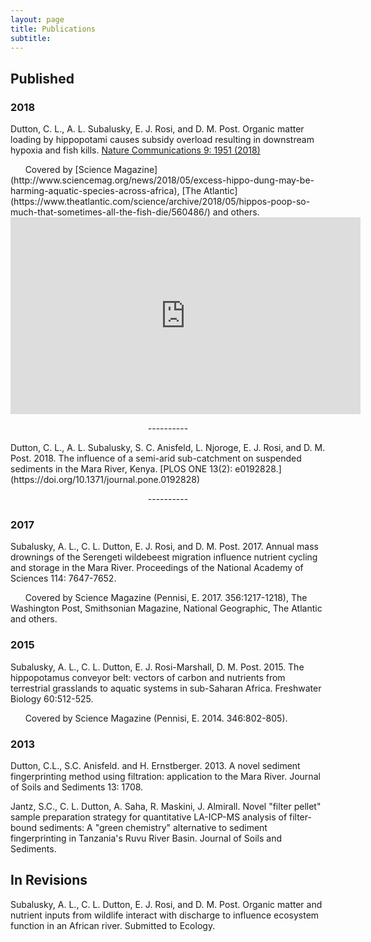 ```yaml
---
layout: page
title: Publications
subtitle: 
---
```

## Published
### 2018
Dutton, C. L., A. L. Subalusky, E. J. Rosi, and D. M. Post. Organic matter loading by hippopotami causes subsidy overload resulting in downstream hypoxia and fish kills. [Nature Communications 9: 1951 (2018)](https://www.nature.com/articles/s41467-018-04391-6)
<div align="center" data-badge-type="donut" data-doi="10.1038/s41467-018-04391-6" data-hide-no-mentions="true" class="altmetric-embed"></div>
&nbsp;&nbsp;&nbsp;&nbsp;&nbsp;&nbsp;Covered by [Science Magazine](http://www.sciencemag.org/news/2018/05/excess-hippo-dung-may-be-harming-aquatic-species-across-africa), [The Atlantic](https://www.theatlantic.com/science/archive/2018/05/hippos-poop-so-much-that-sometimes-all-the-fish-die/560486/) and others.
<div align="center"><iframe width="560" height="315" src="https://www.youtube.com/embed/Th8yFC6c03c?rel=0" frameborder="0" allow="autoplay; encrypted-media" allowfullscreen></iframe></div> 
<p align="center"> ---------- </p>

<div data-badge-popover="right" data-badge-type="2" data-doi="https://doi.org/10.1371/journal.pone.0192828" class="altmetric-embed"></div>Dutton, C. L., A. L. Subalusky, S. C. Anisfeld, L. Njoroge, E. J.  Rosi, and D. M. Post. 2018. The influence of a semi-arid sub-catchment on suspended sediments in the Mara River, Kenya. [PLOS ONE 13(2): e0192828.](https://doi.org/10.1371/journal.pone.0192828)

<p align="center"> ---------- </p>

### 2017

Subalusky, A. L., C. L. Dutton, E. J. Rosi, and D. M. Post. 2017. Annual mass drownings of the Serengeti wildebeest migration influence nutrient cycling and storage in the Mara River. Proceedings of the National Academy of Sciences 114: 7647-7652.  

&nbsp;&nbsp;&nbsp;&nbsp;&nbsp;&nbsp;Covered by Science Magazine (Pennisi, E. 2017. 356:1217-1218), The Washington Post, Smithsonian Magazine, National Geographic, The Atlantic and others.

### 2015

Subalusky, A. L., C. L. Dutton, E. J. Rosi-Marshall, D. M. Post. 2015. The hippopotamus conveyor belt: vectors of carbon and nutrients from terrestrial grasslands to aquatic systems in sub-Saharan Africa. Freshwater Biology 60:512-525.

&nbsp;&nbsp;&nbsp;&nbsp;&nbsp;&nbsp;Covered by Science Magazine (Pennisi, E. 2014. 346:802-805).

### 2013

Dutton, C.L., S.C. Anisfeld. and H. Ernstberger.  2013.  A novel sediment fingerprinting method using filtration: application to the Mara River.  Journal of Soils and Sediments 13: 1708.

Jantz, S.C., C. L. Dutton, A. Saha, R. Maskini, J. Almirall.  Novel "filter pellet" sample preparation strategy for quantitative LA-ICP-MS analysis of filter-bound sediments: A "green chemistry" alternative to sediment fingerprinting in Tanzania's Ruvu River Basin.  Journal of Soils and Sediments.

## In Revisions
Subalusky, A. L., C. L. Dutton, E. J. Rosi, and D. M. Post. Organic matter and nutrient inputs from wildlife interact with discharge to influence ecosystem function in an African river. Submitted to Ecology.

<script type='text/javascript' src='https://d1bxh8uas1mnw7.cloudfront.net/assets/embed.js'></script>
